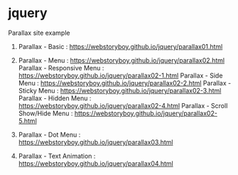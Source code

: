 # jquery

Parallax site example
1. Parallax - Basic : https://webstoryboy.github.io/jquery/parallax01.html
2. Parallax - Menu : https://webstoryboy.github.io/jquery/parallax02.html
   Parallax - Responsive Menu : https://webstoryboy.github.io/jquery/parallax02-1.html 
   Parallax - Side Menu : https://webstoryboy.github.io/jquery/parallax02-2.html 
   Parallax - Sticky Menu : https://webstoryboy.github.io/jquery/parallax02-3.html 
   Parallax - Hidden Menu : https://webstoryboy.github.io/jquery/parallax02-4.html 
   Parallax - Scroll Show/Hide Menu : https://webstoryboy.github.io/jquery/parallax02-5.html 
   
3. Parallax - Dot Menu : https://webstoryboy.github.io/jquery/parallax03.html
4. Parallax - Text Animation : https://webstoryboy.github.io/jquery/parallax04.html
